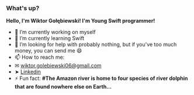 ### What's up? 
<b>Hello, I'm Wiktor Gołębiewski! I'm Young Swift programmer!</b>

- 🔭 I’m currently working on myself
- 🌱 I’m currently learning Swift
- 🤔 I’m looking for help with probably nothing, but if you've too much money, you can send me 😄
- 📫 How to reach me: 
- ✉ wiktor.golebiewski06@gmail.com 
- ➤ [Linkedin](https://www.linkedin.com/in/wiktor-gołębiewski-6bb036210/)
- ⚡ Fun fact: <b>#The Amazon river is home to four species of river dolphin that are found nowhere else on Earth...</b>
